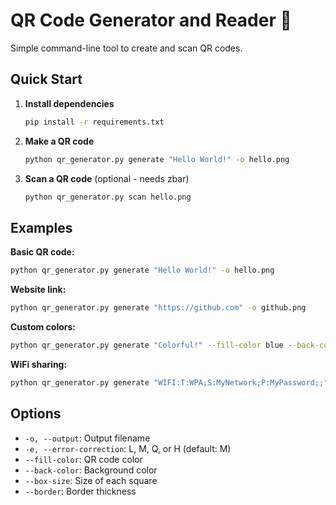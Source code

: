 # QR Code Generator and Reader 📱

Simple command-line tool to create and scan QR codes.

## Quick Start

1. **Install dependencies**
   ```bash
   pip install -r requirements.txt
   ```

2. **Make a QR code**
   ```bash
   python qr_generator.py generate "Hello World!" -o hello.png
   ```

3. **Scan a QR code** (optional - needs zbar)
   ```bash
   python qr_generator.py scan hello.png
   ```

## Examples

**Basic QR code:**
```bash
python qr_generator.py generate "Hello World!" -o hello.png
```

**Website link:**
```bash
python qr_generator.py generate "https://github.com" -o github.png
```

**Custom colors:**
```bash
python qr_generator.py generate "Colorful!" --fill-color blue --back-color yellow -o colorful.png
```

**WiFi sharing:**
```bash
python qr_generator.py generate "WIFI:T:WPA;S:MyNetwork;P:MyPassword;;" -o wifi.png
```

## Options

- `-o, --output`: Output filename
- `-e, --error-correction`: L, M, Q, or H (default: M)
- `--fill-color`: QR code color
- `--back-color`: Background color
- `--box-size`: Size of each square
- `--border`: Border thickness

